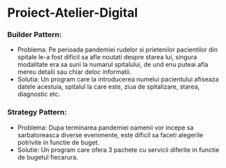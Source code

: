 # Proiect-Atelier-Digital

### Builder Pattern: 
  * Problema: Pe perioada pandemiei rudelor si prietenilor pacientilor din spitale le-a fost dificil sa afle noutati despre starea lui, singura modalitate era sa suni la numarul spitalului, de und enu puteai afla mereu detalii sau chiar deloc informatii.
  * Solutia: Un program care la introducerea numelui pacientului afiseaza datele acestuia, spitalul la care este, ziua de spitalizare, starea, diagnostic etc.
  
### Strategy Pattern:
  * Problema: Dupa terminarea pandemiei oamenii vor incepe sa sarbatoreasca diverse evenimente, este dificil sa faceti alegerile potrivite in functie de buget.
  * Solutie: Un program care ofera 3 pachete cu servicii diferite in functie de bugetul fiecarura.
